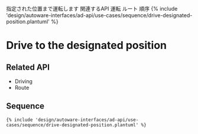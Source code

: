 指定された位置まで運転します
関連するAPI
運転
ルート
順序
{% include 'design/autoware-interfaces/ad-api/use-cases/sequence/drive-designated-position.plantuml' %}

# Drive to the designated position

## Related API

- Driving
- Route

## Sequence

```plantuml
{% include 'design/autoware-interfaces/ad-api/use-cases/sequence/drive-designated-position.plantuml' %}
```
